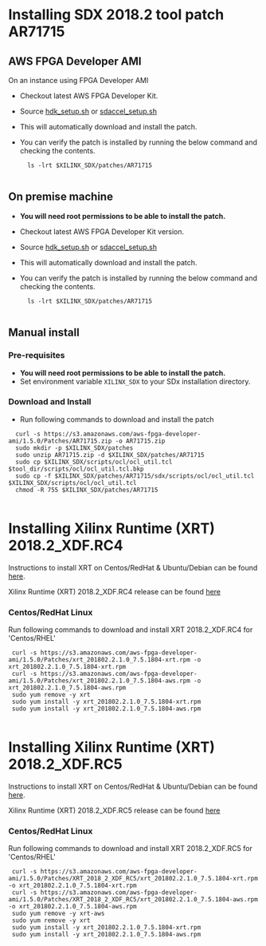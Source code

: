 # Installing SDX 2018.2 tool patch AR71715

## AWS FPGA Developer AMI 
 
 On an instance using FPGA Developer AMI 
 
 * Checkout latest AWS FPGA Developer Kit. 
 * Source [hdk_setup.sh](../../hdk_setup.sh) or [sdaccel_setup.sh](../../sdaccel_setup.sh) 
 * This will automatically download and install the patch.
 * You can verify the patch is installed by running the below command and checking the contents.
     
      ```
        ls -lrt $XILINX_SDX/patches/AR71715
        
      ```

## On premise machine
  
  * **You will need root permissions to be able to install the patch.**
  * Checkout latest AWS FPGA Developer Kit version.
  * Source [hdk_setup.sh](../../hdk_setup.sh) or [sdaccel_setup.sh](../../sdaccel_setup.sh) 
  * This will automatically download and install the patch.
  * You can verify the patch is installed by running the below command and checking the contents.
     
      ```
        ls -lrt $XILINX_SDX/patches/AR71715
        
      ```
  
 ## Manual install
 
 ### Pre-requisites
 
  * **You will need root permissions to be able to install the patch.**
  * Set environment variable `XILINX_SDX` to your SDx installation directory.
  
 ### Download and Install
  
  * Run following commands to download and install the patch
  
 ```
   curl -s https://s3.amazonaws.com/aws-fpga-developer-ami/1.5.0/Patches/AR71715.zip -o AR71715.zip
   sudo mkdir -p $XILINX_SDX/patches
   sudo unzip AR71715.zip -d $XILINX_SDX/patches/AR71715
   sudo cp $XILINX_SDX/scripts/ocl/ocl_util.tcl $tool_dir/scripts/ocl/ocl_util.tcl.bkp
   sudo cp -f $XILINX_SDX/patches/AR71715/sdx/scripts/ocl/ocl_util.tcl $XILINX_SDX/scripts/ocl/ocl_util.tcl
   chmod -R 755 $XILINX_SDX/patches/AR71715
   
  ```
   
 
# Installing Xilinx Runtime (XRT) 2018.2_XDF.RC4
   
  Instructions to install XRT on Centos/RedHat & Ubuntu/Debian can be found [here](https://www.xilinx.com/html_docs/xilinx2018_2_xdf/sdaccel_doc/ejy1538090924727.html).
  
  Xilinx Runtime (XRT) 2018.2_XDF.RC4 release can be found [here](https://github.com/Xilinx/XRT/tree/2018.2_XDF.RC4)
  
  ### Centos/RedHat Linux
  
  Run following commands to download and install XRT 2018.2_XDF.RC4 for 'Centos/RHEL'
  
  ```
   curl -s https://s3.amazonaws.com/aws-fpga-developer-ami/1.5.0/Patches/xrt_201802.2.1.0_7.5.1804-xrt.rpm -o xrt_201802.2.1.0_7.5.1804-xrt.rpm
   curl -s https://s3.amazonaws.com/aws-fpga-developer-ami/1.5.0/Patches/xrt_201802.2.1.0_7.5.1804-aws.rpm -o xrt_201802.2.1.0_7.5.1804-aws.rpm
   sudo yum remove -y xrt
   sudo yum install -y xrt_201802.2.1.0_7.5.1804-xrt.rpm
   sudo yum install -y xrt_201802.2.1.0_7.5.1804-aws.rpm
   
  ```

# Installing Xilinx Runtime (XRT) 2018.2_XDF.RC5
   
  Instructions to install XRT on Centos/RedHat & Ubuntu/Debian can be found [here](https://www.xilinx.com/html_docs/xilinx2018_2_xdf/sdaccel_doc/ejy1538090924727.html).
  
  Xilinx Runtime (XRT) 2018.2_XDF.RC5 release can be found [here](https://github.com/Xilinx/XRT/releases/tag/2018.2_XDF.RC5)
  
  ### Centos/RedHat Linux
  
  Run following commands to download and install XRT 2018.2_XDF.RC5 for 'Centos/RHEL'
  
  ```
   curl -s https://s3.amazonaws.com/aws-fpga-developer-ami/1.5.0/Patches/XRT_2018_2_XDF_RC5/xrt_201802.2.1.0_7.5.1804-xrt.rpm -o xrt_201802.2.1.0_7.5.1804-xrt.rpm
   curl -s https://s3.amazonaws.com/aws-fpga-developer-ami/1.5.0/Patches/XRT_2018_2_XDF_RC5/xrt_201802.2.1.0_7.5.1804-aws.rpm -o xrt_201802.2.1.0_7.5.1804-aws.rpm
   sudo yum remove -y xrt-aws
   sudo yum remove -y xrt
   sudo yum install -y xrt_201802.2.1.0_7.5.1804-xrt.rpm
   sudo yum install -y xrt_201802.2.1.0_7.5.1804-aws.rpm
   
  ```


